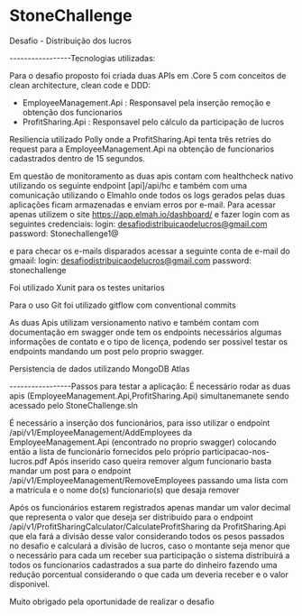 # StoneChallenge
Desafio - Distribuição dos lucros

-----------------Tecnologias utilizadas:

Para o desafio proposto foi criada duas APIs em .Core 5 com conceitos de clean architecture, clean code e DDD:
 - EmployeeManagement.Api : Responsavel pela inserção remoção e obtenção dos funcionarios
 - ProfitSharing.Api : Responsavel pelo cálculo da participação de lucros

Resiliencia utilizado Polly onde a ProfitSharing.Api tenta três retries do request para a EmployeeManagement.Api na obtenção de funcionarios cadastrados dentro de 15 segundos.

Em questão de monitoramento as duas apis contam com healthcheck nativo utilizando os seguinte endpoint [api]/api/hc e também com uma comunicação utilizando o ElmahIo onde todos os logs gerados pelas duas aplicações ficam armazenadas e enviam erros por e-mail. Para acessar apenas utilizem o
site https://app.elmah.io/dashboard/ e fazer login com as seguintes credenciais:
login: desafiodistribuicaodelucros@gmail.com
password: Stonechallenge1@

e para checar os e-mails disparados acessar a seguinte conta de e-mail do gmaail:
login: desafiodistribuicaodelucros@gmail.com
password: stonechallenge

Foi utilizado Xunit para os testes unitarios

Para o uso Git foi utilizado gitflow com conventional commits

As duas Apis utilizam versionamento nativo e também contam com documentação em swagger onde tem os endpoints necessários algumas informações de contato e o tipo de licença, podendo ser possivel testar os endpoints mandando um post pelo proprio swagger.

Persistencia de dados utilizando MongoDB Atlas

-----------------Passos para testar a aplicação:
É necessário rodar as duas apis (EmployeeManagement.Api,ProfitSharing.Api) simultanemanete sendo acessado pelo StoneChallenge.sln

É necessário a inserção dos funcionários, para isso utilizar o endpoint /api/v1/EmployeeManagement/AddEmployees da EmployeeManagement.Api (encontrado no proprio swagger) colocando então a lista de funcionário fornecidos pelo próprio participacao-nos-lucros.pdf 
Após inserido caso queira remover algum funcionario basta mandar um post para o endpoint /api/v1/EmployeeManagement/RemoveEmployees passando uma lista com a matricula e o nome do(s) funcionario(s) que desaja remover

Após os funcionários estarem registrados apenas mandar um valor decimal que representa o valor que deseja ser distribuido para o endpoint /api/v1/ProfitSharingCalculator/CalculateProfitSharing da ProfitSharing.Api que ela fará a divisão desse valor considerando todos os pesos passados no desafio e calculará a divisão de lucros, caso o montante seja menor que o necessário para cada um receber sua participação o sistema distribuirá a todos os funcionarios cadastrados a sua parte do dinheiro fazendo uma redução porcentual considerando o que cada um deveria receber e o valor disponivel.

Muito obrigado pela oportunidade de realizar o desafio
